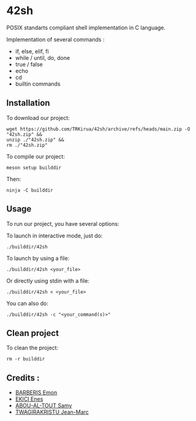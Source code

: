 # 42sh

POSIX standarts compliant shell implementation in C language. 

Implementation of several commands :

- if, else, elif, fi
- while / until, do, done
- true / false
- echo
- cd
- builtin commands

## Installation

To download our project:

```
wget https://github.com/TRKirua/42sh/archive/refs/heads/main.zip -O "42sh.zip" &&
unzip ./"42sh.zip" &&
rm ./"42sh.zip"
```

To compile our project:

```
meson setup builddir
```

Then:

```
ninja -C builddir
```

## Usage

To run our project, you have several options:

To launch in interactive mode, just do:

```
./builddir/42sh
```

To launch by using a file:

```
./builddir/42sh <your_file>
```

Or directly using stdin with a file:

```
./builddir/42sh < <your_file>
```

You can also do:

```
./builddir/42sh -c "<your_command(s)>"
```

## Clean project

To clean the project:

```
rm -r builddir
```

## Credits :
- [BARBERIS Emon](https://github.com/EmonBar)
- [EKICI Enes](https://github.com/TRKirua)
- [ABOU-AL-TOUT Samy](https://github.com/locovamos)
- [TWAGIRAKRISTU Jean-Marc](https://github.com/Tamiavison)

